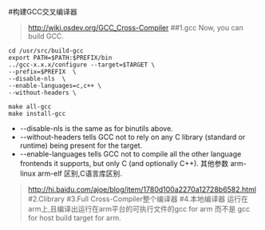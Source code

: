 #构建GCC交叉编译器
>http://wiki.osdev.org/GCC_Cross-Compiler
##1.gcc
Now, you can build GCC.

	cd /usr/src/build-gcc
	export PATH=$PATH:$PREFIX/bin
	../gcc-x.x.x/configure --target=$TARGET \ 
	--prefix=$PREFIX  \
	--disable-nls  \
	--enable-languages=c,c++ \
	--without-headers \

	make all-gcc
	make install-gcc
* --disable-nls is the same as for binutils above.
* --without-headers tells GCC not to rely on any C library (standard or runtime) being present for the target.
* --enable-languages tells GCC not to compile all the other language frontends it supports, but only C (and optionally C++).
其他参数
arm-linux arm-elf 区别,C语言库区别.
>http://hi.baidu.com/ajoe/blog/item/1780d100a2270a12728b6582.html
#2.Clibrary
#3.Full Cross-Compiler整个编译器
#4.本地编译器
运行在arm上,且编译出运行在arm平台的可执行文件的gcc for arm 而不是 gcc for host build target for arm.